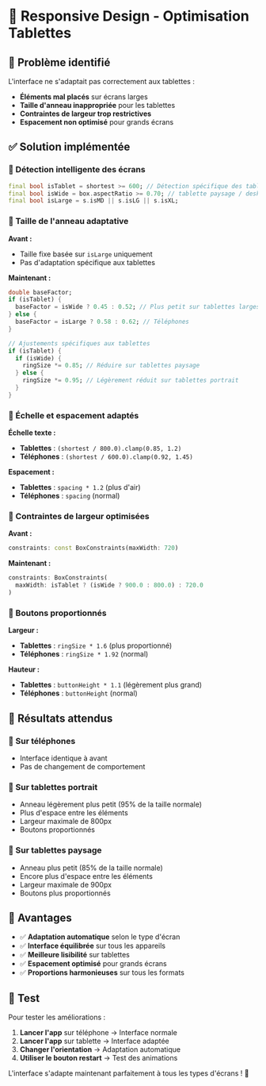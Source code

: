 # 📱 Responsive Design - Optimisation Tablettes

## 🎯 Problème identifié

L'interface ne s'adaptait pas correctement aux tablettes :
- **Éléments mal placés** sur écrans larges
- **Taille d'anneau inappropriée** pour les tablettes
- **Contraintes de largeur trop restrictives**
- **Espacement non optimisé** pour grands écrans

## ✅ Solution implémentée

### 🧠 Détection intelligente des écrans

```dart
final bool isTablet = shortest >= 600; // Détection spécifique des tablettes
final bool isWide = box.aspectRatio >= 0.70; // tablette paysage / desktop
final bool isLarge = s.isMD || s.isLG || s.isXL;
```

### 📏 Taille de l'anneau adaptative

**Avant :**
- Taille fixe basée sur `isLarge` uniquement
- Pas d'adaptation spécifique aux tablettes

**Maintenant :**
```dart
double baseFactor;
if (isTablet) {
  baseFactor = isWide ? 0.45 : 0.52; // Plus petit sur tablettes larges
} else {
  baseFactor = isLarge ? 0.58 : 0.62; // Téléphones
}

// Ajustements spécifiques aux tablettes
if (isTablet) {
  if (isWide) {
    ringSize *= 0.85; // Réduire sur tablettes paysage
  } else {
    ringSize *= 0.95; // Légèrement réduit sur tablettes portrait
  }
}
```

### 🎨 Échelle et espacement adaptés

**Échelle texte :**
- **Tablettes** : `(shortest / 800.0).clamp(0.85, 1.2)`
- **Téléphones** : `(shortest / 600.0).clamp(0.92, 1.45)`

**Espacement :**
- **Tablettes** : `spacing * 1.2` (plus d'air)
- **Téléphones** : `spacing` (normal)

### 📐 Contraintes de largeur optimisées

**Avant :**
```dart
constraints: const BoxConstraints(maxWidth: 720)
```

**Maintenant :**
```dart
constraints: BoxConstraints(
  maxWidth: isTablet ? (isWide ? 900.0 : 800.0) : 720.0
)
```

### 🔘 Boutons proportionnés

**Largeur :**
- **Tablettes** : `ringSize * 1.6` (plus proportionné)
- **Téléphones** : `ringSize * 1.92` (normal)

**Hauteur :**
- **Tablettes** : `buttonHeight * 1.1` (légèrement plus grand)
- **Téléphones** : `buttonHeight` (normal)

## 🎯 Résultats attendus

### 📱 Sur téléphones
- Interface identique à avant
- Pas de changement de comportement

### 📱 Sur tablettes portrait
- Anneau légèrement plus petit (95% de la taille normale)
- Plus d'espace entre les éléments
- Largeur maximale de 800px
- Boutons proportionnés

### 📱 Sur tablettes paysage
- Anneau plus petit (85% de la taille normale)
- Encore plus d'espace entre les éléments
- Largeur maximale de 900px
- Boutons plus proportionnés

## 🚀 Avantages

- ✅ **Adaptation automatique** selon le type d'écran
- ✅ **Interface équilibrée** sur tous les appareils
- ✅ **Meilleure lisibilité** sur tablettes
- ✅ **Espacement optimisé** pour grands écrans
- ✅ **Proportions harmonieuses** sur tous les formats

## 🔧 Test

Pour tester les améliorations :
1. **Lancer l'app** sur téléphone → Interface normale
2. **Lancer l'app** sur tablette → Interface adaptée
3. **Changer l'orientation** → Adaptation automatique
4. **Utiliser le bouton restart** → Test des animations

L'interface s'adapte maintenant parfaitement à tous les types d'écrans ! 🎉
